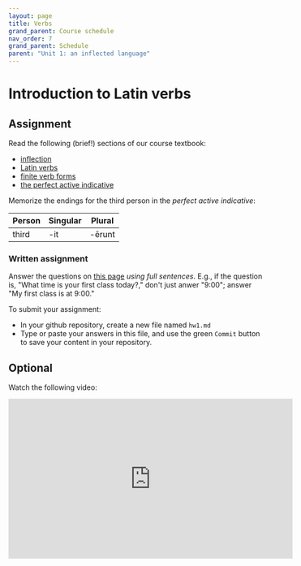 ```yaml
---
layout: page
title: Verbs
grand_parent: Course schedule
nav_order: 7
grand_parent: Schedule
parent: "Unit 1: an inflected language"
---
```



# Introduction to Latin verbs

## Assignment


Read the following (brief!) sections of our course textbook:

- [inflection](https://lingualatina.github.io/textbook/topics/unit1/inflection/)
- [Latin verbs](https://lingualatina.github.io/textbook/topics/unit1/verbs/)
- [finite verb forms](https://lingualatina.github.io/textbook/topics/unit1/finiteverbs/)
- [the perfect active indicative](https://lingualatina.github.io/textbook/topics/unit1/perfectactive/)

Memorize the endings for the third person in the *perfect active indicative*:

| Person | Singular | Plural |
| --- | --- | --- 
| third | -it | -ērunt |



### Written assignment

Answer the questions on [this page](https://lingualatina.github.io/textbook/practice/unit1/principal-parts/) *using full sentences*.  E.g., if the question is, "What time is your first class today?," don't just anwer "9:00"; answer "My first class is at 9:00."

To submit your assignment:

- In your github repository, create a new file named `hw1.md`
- Type or paste your answers in this file, and use the green `Commit` button to save your content in your repository.


## Optional

Watch the following video:

<iframe width="560" height="315" src="https://www.youtube.com/embed/3W-s_L82MLc" frameborder="0" allow="accelerometer; autoplay; encrypted-media; gyroscope; picture-in-picture" allowfullscreen></iframe>
